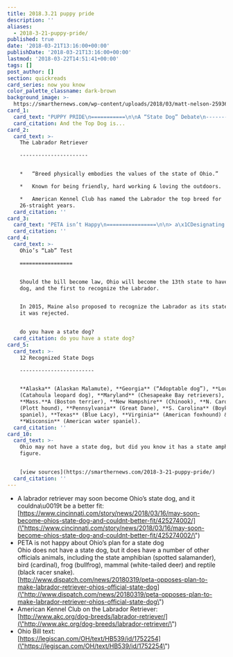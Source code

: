 ```yaml
---
title: 2018.3.21 puppy pride
description: ''
aliases:
  - 2018-3-21-puppy-pride/
published: true
date: '2018-03-21T13:16:00+00:00'
publishDate: '2018-03-21T13:16:00+00:00'
lastmod: '2018-03-22T14:51:41+00:00'
tags: []
post_author: []
section: quickreads
card_series: now you know
color_palette_classname: dark-brown
background_image: >-
  https://smarthernews.com/wp-content/uploads/2018/03/matt-nelson-259365-unsplash-scaled.jpg
card_1:
  card_text: "PUPPY PRIDE\n===========\n\nA “State Dog” Debate\n--------------------\n\n> a\x1CWe looked at what breeds would represent Ohio the best and came to a pretty quick decision.a\x1D\n> \n> State Rep. Jeffery Rezabek (R-Clayton), Cincinnati Enquirer, Mar 16, 2018\n\nAnd the Top Dog is..."
  card_citation: And the Top Dog is...
card_2:
  card_text: >-
    The Labrador Retriever

    ----------------------


    *   “Breed physically embodies the values of the state of Ohio.”

    *   Known for being friendly, hard working & loving the outdoors.

    *   American Kennel Club has named the Labrador the top breed for
    26-straight years.
  card_citation: ''
card_3:
  card_text: "PETA isn’t Happy\n================\n\n> a\x1CDesignating a specific breed as Ohioa\x19s state dog would increase the demand for purebred dogs and entice puppy mills to churn out litters of them.”\n> \n> Ingrid Newkirk, PETA president"
  card_citation: ''
card_4:
  card_text: >-
    Ohio’s “Lab” Test

    =================


    Should the bill become law, Ohio will become the 13th state to have a state
    dog, and the first to recognize the Labrador.


    In 2015, Maine also proposed to recognize the Labrador as its state dog, but
    it was rejected.


    do you have a state dog?
  card_citation: do you have a state dog?
card_5:
  card_text: >-
    12 Recognized State Dogs

    ------------------------


    **Alaska** (Alaskan Malamute), **Georgia** (“Adoptable dog”), **Louisiana**
    (Catahoula leopard dog), **Maryland** (Chesapeake Bay retrievers),
    **Mass.**A (Boston terrier), **New Hampshire** (Chinook), **N. Carolina**
    (Plott hound), **Pennsylvania** (Great Dane), **S. Carolina** (Boykin
    spaniel), **Texas** (Blue Lacy), **Virginia** (American foxhound) &
    **Wisconsin** (American water spaniel).
  card_citation: ''
card_10:
  card_text: >-
    Ohio may not have a state dog, but did you know it has a state amphibian? Go
    figure.


    [view sources](https://smarthernews.com/2018-3-21-puppy-pride/)
  card_citation: ''
---
```

*   A labrador retriever may soon become Ohio’s state dog, and it couldna\\u0019t be a better fit: [https://www.cincinnati.com/story/news/2018/03/16/may-soon-become-ohios-state-dog-and-couldnt-better-fit/425274002/](\"https://www.cincinnati.com/story/news/2018/03/16/may-soon-become-ohios-state-dog-and-couldnt-better-fit/425274002/\")
*   PETA is not happy about Ohio’s plan for a state dog  
    Ohio does not have a state dog, but it does have a number of other officials animals, including the state amphibian (spotted salamander), bird (cardinal), frog (bullfrog), mammal (white-tailed deer) and reptile (black racer snake).  
    [http://www.dispatch.com/news/20180319/peta-opposes-plan-to-make-labrador-retriever-ohios-official-state-dog](\"http://www.dispatch.com/news/20180319/peta-opposes-plan-to-make-labrador-retriever-ohios-official-state-dog\")
*   American Kennel Club on the Labrador Retriever:  
    [http://www.akc.org/dog-breeds/labrador-retriever/](\"http://www.akc.org/dog-breeds/labrador-retriever/\")
*   Ohio Bill text:  
    [https://legiscan.com/OH/text/HB539/id/1752254](\"https://legiscan.com/OH/text/HB539/id/1752254\")